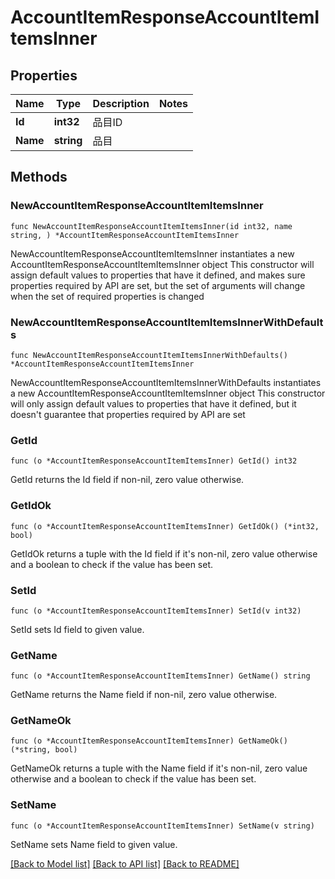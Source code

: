 # AccountItemResponseAccountItemItemsInner

## Properties

Name | Type | Description | Notes
------------ | ------------- | ------------- | -------------
**Id** | **int32** | 品目ID | 
**Name** | **string** | 品目 | 

## Methods

### NewAccountItemResponseAccountItemItemsInner

`func NewAccountItemResponseAccountItemItemsInner(id int32, name string, ) *AccountItemResponseAccountItemItemsInner`

NewAccountItemResponseAccountItemItemsInner instantiates a new AccountItemResponseAccountItemItemsInner object
This constructor will assign default values to properties that have it defined,
and makes sure properties required by API are set, but the set of arguments
will change when the set of required properties is changed

### NewAccountItemResponseAccountItemItemsInnerWithDefaults

`func NewAccountItemResponseAccountItemItemsInnerWithDefaults() *AccountItemResponseAccountItemItemsInner`

NewAccountItemResponseAccountItemItemsInnerWithDefaults instantiates a new AccountItemResponseAccountItemItemsInner object
This constructor will only assign default values to properties that have it defined,
but it doesn't guarantee that properties required by API are set

### GetId

`func (o *AccountItemResponseAccountItemItemsInner) GetId() int32`

GetId returns the Id field if non-nil, zero value otherwise.

### GetIdOk

`func (o *AccountItemResponseAccountItemItemsInner) GetIdOk() (*int32, bool)`

GetIdOk returns a tuple with the Id field if it's non-nil, zero value otherwise
and a boolean to check if the value has been set.

### SetId

`func (o *AccountItemResponseAccountItemItemsInner) SetId(v int32)`

SetId sets Id field to given value.


### GetName

`func (o *AccountItemResponseAccountItemItemsInner) GetName() string`

GetName returns the Name field if non-nil, zero value otherwise.

### GetNameOk

`func (o *AccountItemResponseAccountItemItemsInner) GetNameOk() (*string, bool)`

GetNameOk returns a tuple with the Name field if it's non-nil, zero value otherwise
and a boolean to check if the value has been set.

### SetName

`func (o *AccountItemResponseAccountItemItemsInner) SetName(v string)`

SetName sets Name field to given value.



[[Back to Model list]](../README.md#documentation-for-models) [[Back to API list]](../README.md#documentation-for-api-endpoints) [[Back to README]](../README.md)


